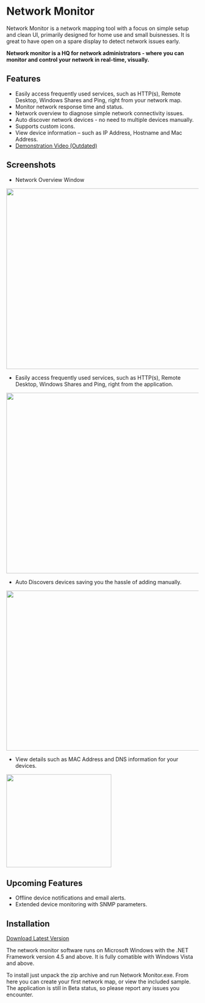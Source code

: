 <h1>Network Monitor</h1>
<p>Network Monitor is a network mapping tool with a focus on simple setup and clean UI, primarily designed for home use and small buisnesses. It is great to have open on a spare display to detect network issues early.

<b>Network monitor is a HQ for network administrators - where you can monitor and control your network in real-time, visually.</b></p>
<h2>Features</h2>
<!-- /wp:heading -->

<!-- wp:list -->

<ul>
<li>Easily access frequently used services, such as HTTP(s), Remote Desktop, Windows Shares and Ping, right from your network map.</li>
<li>Monitor network response time and status.</li>
<li>Network overview to diagnose simple network connectivity issues.</li>
<li>Auto discover network devices - no need to multiple devices manually.</li>
<li>Supports custom icons.</li>
<li>View device information – such as IP Address, Hostname and Mac Address.</li>
<li><a target="_blank" href="https://www.youtube.com/watch?v=ovyQpGAmWaY&t=101s">Demonstration Video (Outdated)</a></li>

</li>
</ul>
<!-- /wp:paragraph -->

<!-- wp:heading --><!-- /wp:heading -->

<!-- wp:heading -->
<h2>Screenshots</h2>
<ul>
<li>Network Overview Window</li>
</ul>
<p><img class="alignnone wp-image-116 " src="https://mrtech.live/wp-content/uploads/2021/12/Main-Page-2.jpg" alt="" width="700" height="472" srcset="https://mrtech.live/wp-content/uploads/2021/12/Main-Page-2.jpg 1459w, https://mrtech.live/wp-content/uploads/2021/12/Main-Page-2-300x197.jpg 300w, https://mrtech.live/wp-content/uploads/2021/12/Main-Page-2-1024x673.jpg 1024w, https://mrtech.live/wp-content/uploads/2021/12/Main-Page-2-768x505.jpg 768w" sizes="(max-width: 500px) 100vw, 1113px"></p>
<ul>
<li>Easily access frequently used services, such as HTTP(s), Remote Desktop, Windows Shares and Ping, right from the application.</li>
</ul>
<p><img loading="lazy" class="alignnone wp-image-123 " src="https://mrtech.live/wp-content/uploads/2021/12/keyservices-1.jpg" alt="" width="700" height="472" srcset="https://mrtech.live/wp-content/uploads/2021/12/keyservices-1.jpg 1199w, https://mrtech.live/wp-content/uploads/2021/12/keyservices-1-300x197.jpg 300w, https://mrtech.live/wp-content/uploads/2021/12/keyservices-1-1024x671.jpg 1024w, https://mrtech.live/wp-content/uploads/2021/12/keyservices-1-768x503.jpg 768w" sizes="(max-width: 545px) 100vw, 1113px"></p>
<ul>
<li>Auto Discovers devices saving you the hassle of adding manually.</li>
</ul>
<p><img loading="lazy" class="alignnone wp-image-125 size-full" src="https://mrtech.live/wp-content/uploads/2021/12/Auto-Discover-1.png" alt="" width="545" height="418" srcset="https://mrtech.live/wp-content/uploads/2021/12/Auto-Discover-1.png 545w, https://mrtech.live/wp-content/uploads/2021/12/Auto-Discover-1-300x230.png 300w" sizes="(max-width: 545px) 100vw, 545px"></p>
<ul>
<li>View details such as MAC Address and DNS information for your devices.</li>
</ul>
<p><img loading="lazy" class="wp-image-128 size-full alignleft" src="https://mrtech.live/wp-content/uploads/2021/12/DNS-and-Mac-Address-1.png" alt="" width="275" height="243"></p>
<h2>Upcoming Features</h2>
<ul>
<li>Offline device notifications and email alerts.</li>
<li>Extended device monitoring with SNMP parameters. </li>
</ul>
<!-- /wp:list -->

<!-- wp:heading -->
<h2>Installation</h2>
<p><a href="https://github.com/matt1235r/Network-Monitor-Public/releases/download/1.1.1/Network.Monitor.version.1.1.1.zip">Download Latest Version</a></p>
<!-- wp:paragraph -->
<p>The network monitor software runs on Microsoft Windows with the .NET Framework version 4.5 and above. It is fully comatible with Windows Vista and above.</p>
<!-- /wp:paragraph -->

<!-- wp:paragraph -->
<p>To install just unpack the zip archive and run Network Monitor.exe. From here you can create your first network map, or view the included sample. The application is still in Beta status, so please report any issues you encounter.</p>
<!-- /wp:paragraph -->   </div>
